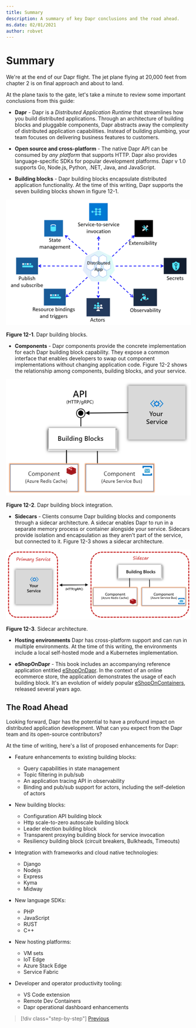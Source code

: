 ```yaml
---
title: Summary
description: A summary of key Dapr conclusions and the road ahead.
ms.date: 02/01/2021
author: robvet
---
```


# Summary

We're at the end of our Dapr flight. The jet plane flying at 20,000 feet from chapter 2 is on final approach and about to land.

At the plane taxis to the gate, let's take a minute to review some important conclusions from this guide:

- **Dapr** - Dapr is a *Distributed Application Runtime* that streamlines how you build distributed applications. Through an architecture of building blocks and pluggable components, Dapr abstracts away the complexity of distributed application capabilities. Instead of building plumbing, your team focuses on delivering business features to customers. 

- **Open source and cross-platform** - The native Dapr API can be consumed by *any platform* that supports HTTP. Dapr also provides language-specific SDKs for popular development platforms. Dapr v 1.0 supports Go, Node.js, Python, .NET, Java, and JavaScript. 

- **Building blocks** - Dapr building blocks encapsulate distributed application functionality. At the time of this writing, Dapr supports the seven building blocks shown in figure 12-1.

![Dapr building blocks](./media/building-blocks.png)

**Figure 12-1**. Dapr building blocks.

- **Components** - Dapr components provide the concrete implementation for each Dapr building block capability. They expose a common interface that enables developers to swap out component implementations without changing application code. Figure 12-2 shows the relationship among components, building blocks, and your service.

![Dapr building blocks](./media/building-block-integration.png)

**Figure 12-2**. Dapr building block integration.

- **Sidecars** - Clients consume Dapr building blocks and components through a sidecar architecture. A sidecar enables Dapr to run in a separate memory process or container alongside your service. Sidecars provide isolation and encapsulation as they aren't part of the service, but connected to it. Figure 12-3 shows a sidecar architecture.

![Sidecar architecture](./media/sidecar-generic.png)

**Figure 12-3**. Sidecar architecture.

- **Hosting environments** Dapr has cross-platform support and can run in multiple environments. At the time of this writing, the environments include a local self-hosted mode and a Kubernetes implementation.

- **eShopOnDapr** - This book includes an accompanying reference application entitled [eShopOnDapr](https://github.com/dotnet-architecture/eShopOnDapr). In the context of an online ecommerce store, the application demonstrates the usage of each building block. It's an evolution of widely popular [eShopOnContainers](https://github.com/dotnet-architecture/eShopOnContainers), released several years ago.  

## The Road Ahead

Looking forward, Dapr has the potential to have a profound impact on distributed application development. What can you expect from the Dapr team and its open-source contributors?

At the time of writing, here's a list of proposed enhancements for Dapr:

- Feature enhancements to existing building blocks:
    - Query capabilities in state management
    - Topic filtering in pub/sub
    - An application tracing API in observability
    - Binding and pub/sub support for actors, including the self-deletion of actors

- New building blocks:
    - Configuration API building block
    - Http scale-to-zero autoscale building block
    - Leader election building block
    - Transparent proxying building block for service invocation 
    - Resiliency building block (circuit breakers, Bulkheads, Timeouts)

- Integration with frameworks and cloud native technologies:
    - Django 
    - Nodejs
    - Express
    - Kyma
    - Midway

- New language SDKs:
    - PHP 
    - JavaScript
    - RUST
    - C++

- New hosting platforms:
    - VM sets
    - IoT Edge
    - Azure Stack Edge
    - Service Fabric

- Developer and operator productivity tooling:
    - VS Code extension
    - Remote Dev Containers
    - Dapr operational dashboard enhancements

>[!div class="step-by-step"]
>[Previous](application-bundles.md)
